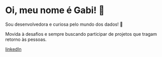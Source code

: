 # Oi, meu nome é Gabi! 👻

Sou desenvolvedora e curiosa pelo mundo dos dados! 🖤

Movida à desafios e sempre buscando participar de projetos que tragam retorno às pessoas. 

[linkedIn](https://www.linkedin.com/in/gabriela-turquetti/)
